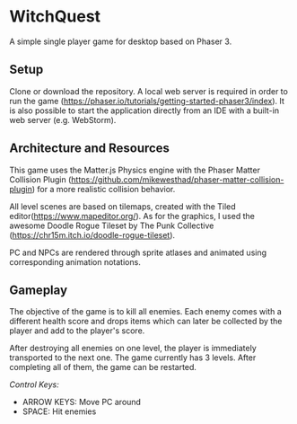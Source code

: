 # WitchQuest

A simple single player game for desktop based on Phaser 3.

## Setup

Clone or download the repository. A local web server is required in order to run the game (https://phaser.io/tutorials/getting-started-phaser3/index). It is also possible to start the application directly from an IDE with a built-in web server (e.g. WebStorm). 

## Architecture and Resources

This game uses the Matter.js Physics engine with the Phaser Matter Collision Plugin (https://github.com/mikewesthad/phaser-matter-collision-plugin) for a more realistic collision behavior.

All level scenes are based on tilemaps, created with the Tiled editor(https://www.mapeditor.org/). As for the graphics, I used the awesome Doodle Rogue Tileset by The Punk Collective (https://chr15m.itch.io/doodle-rogue-tileset).

PC and NPCs are rendered through sprite atlases and animated using corresponding animation notations.

## Gameplay

The objective of the game is to kill all enemies. Each enemy comes with a different health score and drops items which can later be collected by the player and add to the player's score. 

After destroying all enemies on one level, the player is immediately transported to the next one. The game currently has 3 levels. After completing all of them, the game can be restarted.

*Control Keys:*

* ARROW KEYS: Move PC around
* SPACE: Hit enemies 

